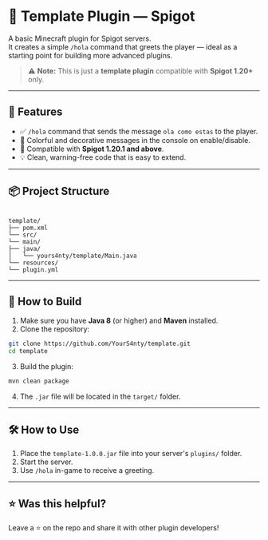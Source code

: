 # 🎯 Template Plugin — Spigot

A basic Minecraft plugin for Spigot servers.  
It creates a simple `/hola` command that greets the player — ideal as a starting point for building more advanced plugins.

> ⚠️ **Note:** This is just a **template plugin** compatible with **Spigot 1.20+** only.

---

## 🧩 Features

- ✅ `/hola` command that sends the message `ola como estas` to the player.
- 🎨 Colorful and decorative messages in the console on enable/disable.
- 🔧 Compatible with **Spigot 1.20.1 and above**.
- 💡 Clean, warning-free code that is easy to extend.

---

## 📦 Project Structure

```

template/
├── pom.xml
└── src/
└── main/
├── java/
│   └── yours4nty/template/Main.java
└── resources/
└── plugin.yml

````

---

## 🚀 How to Build

1. Make sure you have **Java 8** (or higher) and **Maven** installed.
2. Clone the repository:

```bash
git clone https://github.com/YourS4nty/template.git
cd template
````

3. Build the plugin:

```bash
mvn clean package
```

4. The `.jar` file will be located in the `target/` folder.

---

## 🛠️ How to Use

1. Place the `template-1.0.0.jar` file into your server's `plugins/` folder.
2. Start the server.
3. Use `/hola` in-game to receive a greeting.

---

## ⭐ Was this helpful?

Leave a ⭐ on the repo and share it with other plugin developers!
